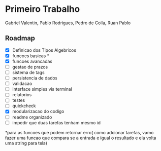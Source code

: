 # Primeiro Trabalho
Gabriel Valentin, Pablo Rodrigues, Pedro de Colla, Ruan Pablo

## Roadmap 

- [X] Definicao dos Tipos Algebricos
- [X] funcoes basicas *
- [X] funcoes avancadas
- [ ] gestao de prazos
- [ ] sistema de tags
- [ ] persistencia de dados
- [ ] validacao
- [ ] interface simples via terminal
- [ ] relatorios
- [ ] testes
- [ ] quickcheck
- [X] modularizacao do codigo
- [ ] readme organizado
- [ ] impedir que duas tarefas tenham mesmo id 

*para as funcoes que podem retornar erro( como adcionar tarefas, vamo fazer uma funcao que compara se a entrada e igual o resultado e ela volta uma string para tela)
